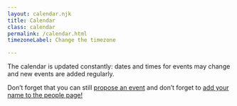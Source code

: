 ```yaml
---
layout: calendar.njk
title: Calendar
class: calendar
permalink: /calendar.html
timezoneLabel: Change the timezone

---
```


<p class="intro">The calendar is updated constantly: dates and times for events may change and new events are added regularly. </p>
<p>Don’t forget that you can still <a class="" href="form.html">propose an event</a> and don’t forget to <a class="" href="participant.html">add your name to the people page!</a></p>